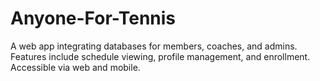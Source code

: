 # Anyone-For-Tennis
 A web app integrating databases for members, coaches, and admins. Features include schedule viewing, profile management, and enrollment. Accessible via web and mobile.
